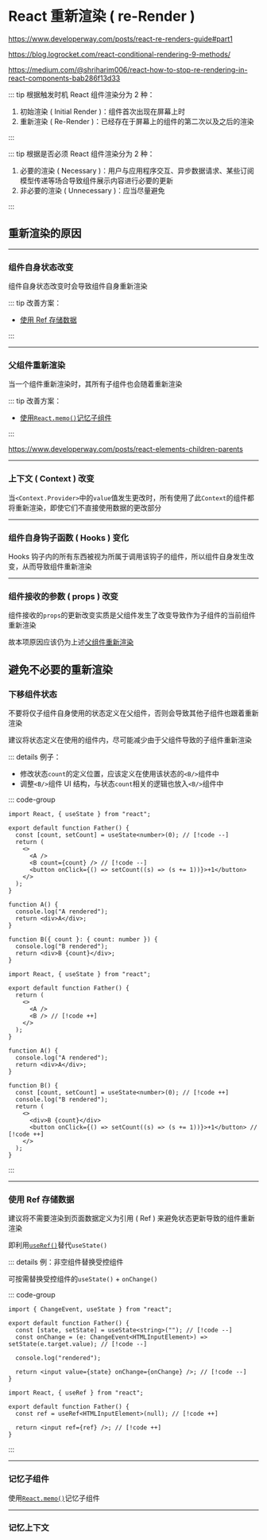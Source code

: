 # React 重新渲染 ( re-Render )

https://www.developerway.com/posts/react-re-renders-guide#part1

https://blog.logrocket.com/react-conditional-rendering-9-methods/

https://medium.com/@shriharim006/react-how-to-stop-re-rendering-in-react-components-bab286f13d33

::: tip 根据触发时机 React 组件渲染分为 2 种：

1. 初始渲染 ( Initial Render )：组件首次出现在屏幕上时
2. 重新渲染 ( Re-Render )：已经存在于屏幕上的组件的第二次以及之后的渲染

:::

::: tip 根据是否必须 React 组件渲染分为 2 种：

1. 必要的渲染 ( Necessary )：用户与应用程序交互、异步数据请求、某些订阅模型传递等场合导致组件展示内容进行必要的更新
2. 非必要的渲染 ( Unnecessary )：应当尽量避免

:::

## 重新渲染的原因

---

### 组件自身状态改变

组件自身状态改变时会导致组件自身重新渲染

::: tip 改善方案：

- [使用 Ref 存储数据](#使用-ref-存储数据)
<!-- - [利用`useMemo()`进行数据昂贵计算]() -->

:::

---

### 父组件重新渲染

当一个组件重新渲染时，其所有子组件也会随着重新渲染

::: tip 改善方案：

- [使用`React.memo()`记忆子组件](#记忆子组件)

:::

https://www.developerway.com/posts/react-elements-children-parents

---

### 上下文 ( Context ) 改变

当`<Context.Provider>`中的`value`值发生更改时，所有使用了此`Context`的组件都将重新渲染，即使它们不直接使用数据的更改部分

---

### 组件自身钩子函数 ( Hooks ) 变化

Hooks 钩子内的所有东西被视为所属于调用该钩子的组件，所以组件自身发生改变，从而导致组件重新渲染

---

### 组件接收的参数 ( props ) 改变

组件接收的`props`的更新改变实质是父组件发生了改变导致作为子组件的当前组件重新渲染

故本项原因应该仍为上述[父组件重新渲染](#父组件重新渲染)

## 避免不必要的重新渲染

### 下移组件状态

不要将仅子组件自身使用的状态定义在父组件，否则会导致其他子组件也跟着重新渲染

建议将状态定义在使用的组件内，尽可能减少由于父组件导致的子组件重新渲染

::: details 例子：

- 修改状态`count`的定义位置，应该定义在使用该状态的`<B/>`组件中
- 调整`<B/>`组件 UI 结构，与状态`count`相关的逻辑也放入`<B/>`组件中

::: code-group

```tsx [❌]
import React, { useState } from "react";

export default function Father() {
  const [count, setCount] = useState<number>(0); // [!code --]
  return (
    <>
      <A />
      <B count={count} /> // [!code --]
      <button onClick={() => setCount((s) => (s += 1))}>+1</button>
    </>
  );
}

function A() {
  console.log("A rendered");
  return <div>A</div>;
}

function B({ count }: { count: number }) {
  console.log("B rendered");
  return <div>B {count}</div>;
}
```

```tsx [✅]
import React, { useState } from "react";

export default function Father() {
  return (
    <>
      <A />
      <B /> // [!code ++]
    </>
  );
}

function A() {
  console.log("A rendered");
  return <div>A</div>;
}

function B() {
  const [count, setCount] = useState<number>(0); // [!code ++]
  console.log("B rendered");
  return (
    <>
      <div>B {count}</div>
      <button onClick={() => setCount((s) => (s += 1))}>+1</button> // [!code ++]
    </>
  );
}
```

:::

---

### 使用 Ref 存储数据

建议将不需要渲染到页面数据定义为引用 ( Ref ) 来避免状态更新导致的组件重新渲染

即利用[`useRef()`](../built-in-apis/hooks.md#useref)替代`useState()`

::: details 例：非空组件替换受控组件

可按需替换受控组件的`useState()` + `onChange()`

::: code-group

```tsx{0} [👎]
import { ChangeEvent, useState } from "react";

export default function Father() {
  const [state, setState] = useState<string>(""); // [!code --]
  const onChange = (e: ChangeEvent<HTMLInputElement>) => setState(e.target.value); // [!code --]

  console.log("rendered");

  return <input value={state} onChange={onChange} />; // [!code --]
}
```

```tsx [👍]
import React, { useRef } from "react";

export default function Father() {
  const ref = useRef<HTMLInputElement>(null); // [!code ++]

  return <input ref={ref} />; // [!code ++]
}
```

:::

---

### 记忆子组件

使用[`React.memo()`](../built-in-apis/methods.md#memo)记忆子组件

---

### 记忆上下文

```

```
